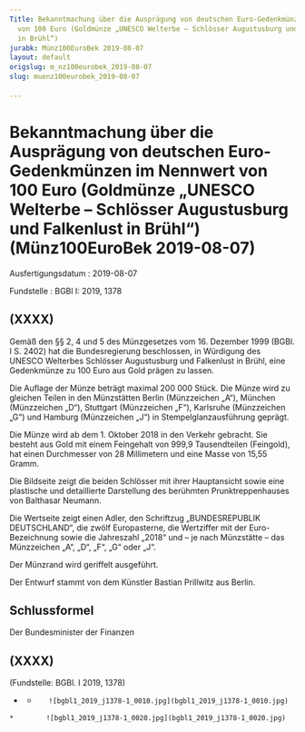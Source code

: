 ```yaml
---
Title: Bekanntmachung über die Ausprägung von deutschen Euro-Gedenkmünzen im Nennwert
  von 100 Euro (Goldmünze „UNESCO Welterbe – Schlösser Augustusburg und Falkenlust
  in Brühl“)
jurabk: Münz100EuroBek 2019-08-07
layout: default
origslug: m_nz100eurobek_2019-08-07
slug: muenz100eurobek_2019-08-07

---
```


# Bekanntmachung über die Ausprägung von deutschen Euro-Gedenkmünzen im Nennwert von 100 Euro (Goldmünze „UNESCO Welterbe – Schlösser Augustusburg und Falkenlust in Brühl“) (Münz100EuroBek 2019-08-07)

Ausfertigungsdatum
:   2019-08-07

Fundstelle
:   BGBl I: 2019, 1378


## (XXXX)

Gemäß den §§ 2, 4 und 5 des Münzgesetzes vom 16. Dezember 1999 (BGBl. I S. 2402) hat die Bundesregierung beschlossen, in Würdigung des UNESCO Welterbes Schlösser Augustusburg und Falkenlust in Brühl, eine Gedenkmünze zu 100 Euro aus Gold prägen zu lassen.

Die Auflage der Münze beträgt maximal 200 000 Stück. Die Münze wird zu gleichen Teilen in den Münzstätten Berlin (Münzzeichen „A“), München (Münzzeichen „D“), Stuttgart (Münzzeichen „F“), Karlsruhe (Münzzeichen „G“) und Hamburg (Münzzeichen „J“) in Stempelglanzausführung geprägt.

Die Münze wird ab dem 1. Oktober 2018 in den Verkehr gebracht. Sie besteht aus Gold mit einem Feingehalt von 999,9 Tausendteilen (Feingold), hat einen Durchmesser von 28 Millimetern und eine Masse von 15,55 Gramm.

Die Bildseite zeigt die beiden Schlösser mit ihrer Hauptansicht sowie eine plastische und detaillierte Darstellung des berühmten Prunktreppenhauses von Balthasar Neumann.

Die Wertseite zeigt einen Adler, den Schriftzug „BUNDESREPUBLIK DEUTSCHLAND“, die zwölf Europasterne, die Wertziffer mit der Euro-Bezeichnung sowie die Jahreszahl „2018“ und – je nach Münzstätte – das Münzzeichen „A“, „D“, „F“, „G“ oder „J“.

Der Münzrand wird geriffelt ausgeführt.

Der Entwurf stammt von dem Künstler Bastian Prillwitz aus Berlin.


## Schlussformel

Der Bundesminister der Finanzen


## (XXXX)

(Fundstelle: BGBl. I 2019, 1378)


*    *        ![bgbl1_2019_j1378-1_0010.jpg](bgbl1_2019_j1378-1_0010.jpg)
    *        ![bgbl1_2019_j1378-1_0020.jpg](bgbl1_2019_j1378-1_0020.jpg)


